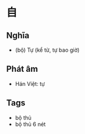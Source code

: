# 自

## Nghĩa
* (bộ) Tự (kể từ, tự bao giờ)

## Phát âm
* Hán Việt: tự

## Tags
* bộ thủ
* bộ thủ 6 nét

<script>window.HANZI_FIELD='自';</script>
